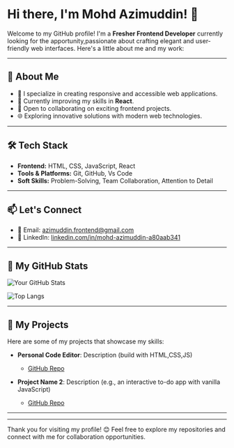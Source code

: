 # Hi there, I'm Mohd Azimuddin! 👋

Welcome to my GitHub profile! I'm a **Fresher Frontend Developer** currently looking for the apportunity,passionate about crafting elegant and user-friendly web interfaces. Here's a little about me and my work:

---

## 🚀 About Me

- 🌱 I specialize in creating responsive and accessible web applications.
- 🎯 Currently improving my skills in **React**.
- 🤝 Open to collaborating on exciting frontend projects.
- 🌐 Exploring innovative solutions with modern web technologies.

---

## 🛠️ Tech Stack

- **Frontend:** HTML, CSS, JavaScript, React
- **Tools & Platforms:** Git, GitHub, Vs Code
- **Soft Skills:** Problem-Solving, Team Collaboration, Attention to Detail

---

## 📫 Let's Connect

- 📧 Email: [azimuddin.frontend@gmail.com](mailto:sfsuper2020@gmail.com)
- 💼 LinkedIn: [linkedin.com/in/mohd-azimuddin-a80aab341](linkedin.com/in/mohd-azimuddin-shaikh-34284b202)

---

## 🌟 My GitHub Stats

![Your GitHub Stats](https://github-readme-stats.vercel.app/api?username=Azimuddin&show_icons=true&theme=radical)

![Top Langs](https://github-readme-stats.vercel.app/api/top-langs/?username=Azimuddin&layout=compact&theme=radical)

---

## 📂 My Projects

Here are some of my projects that showcase my skills:

- **Personal Code Editor**: Description (build with HTML,CSS,JS)
  - [GitHub Repo](#)

- **Project Name 2**: Description (e.g., an interactive to-do app with vanilla JavaScript)
  - [GitHub Repo](#)

---


---

Thank you for visiting my profile! 😊 Feel free to explore my repositories and connect with me for collaboration opportunities.

